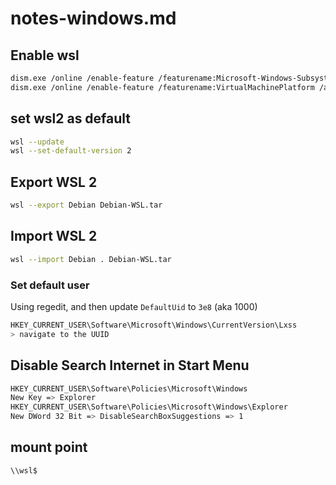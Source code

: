 # notes-windows.md

## Enable wsl

```bash
dism.exe /online /enable-feature /featurename:Microsoft-Windows-Subsystem-Linux /all /norestart
dism.exe /online /enable-feature /featurename:VirtualMachinePlatform /all /norestart
```

## set wsl2 as default

```bash
wsl --update
wsl --set-default-version 2
```

## Export WSL 2

```bash
wsl --export Debian Debian-WSL.tar
```

## Import WSL 2

```bash
wsl --import Debian . Debian-WSL.tar
```

### Set default user

Using regedit, and then update `DefaultUid` to `3e8` (aka 1000)

```bash
HKEY_CURRENT_USER\Software\Microsoft\Windows\CurrentVersion\Lxss
> navigate to the UUID
```

## Disable Search Internet in Start Menu

```bash
HKEY_CURRENT_USER\Software\Policies\Microsoft\Windows
New Key => Explorer
HKEY_CURRENT_USER\Software\Policies\Microsoft\Windows\Explorer
New DWord 32 Bit => DisableSearchBoxSuggestions => 1
```

## mount point

```bash
\\wsl$
```
